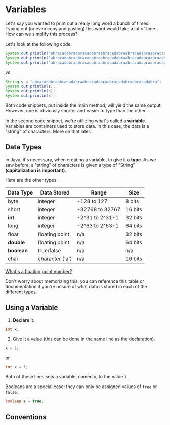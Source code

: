 # Variables

Let's say you wanted to print out a really long word a bunch of times. Typing out (or even copy and pasting) this word would take a lot of time. How can we simplify this process?

Let's look at the following code.

```java
System.out.println("abracadabraabracadabraabracadabraabracadabraabracadabra");
System.out.println("abracadabraabracadabraabracadabraabracadabraabracadabra");
System.out.println("abracadabraabracadabraabracadabraabracadabraabracadabra");
```

vs

```java
String s = "abracadabraabracadabraabracadabraabracadabraabracadabra";
System.out.println(s);
System.out.println(s);
System.out.println(s);
```

Both code snippets, put inside the main method, will yield the same output. However, one is obviously shorter and easier to type than the other.

In the second code snippet, we're utilizing what's called a __variable__. Variables are containers used to store data. In this case, the data is a "string" of characters. More on that later.

## Data Types

In Java, it's necessary, when creating a variable, to give it a __type__. As we saw before, a "string" of characters is given a type of "String" __(capitalization is important)__.

Here are the other types:

| Data Type   | Data Stored     | Range           | Size    |
|-------------|-----------------|-----------------|---------|
| byte        | integer         | -128 to 127     | 8 bits  |
| short       | integer         | -32768 to 32767 | 16 bits |
| __int__     | integer         | -2^31 to 2^31-1 | 32 bits |
| long        | integer         | -2^63 to 2^63-1 | 64 bits |
| float       | floating point  | n/a             | 32 bits |
| __double__  | floating point  | n/a             | 64 bits |
| __boolean__ | true/false      | n/a             | n/a     |
| char        | character ('a') | n/a             | 16 bits |

[What's a floating point number?](https://techterms.com/definition/floatingpoint)

Don't worry about memorizing this, you can reference this table or documentation if you're unsure of what data is stored in each of the different types.

## Using a Variable

1. __Declare__ it.

```java
int x;
```

2. Give it a value (this can be done in the same line as the declaration).

```java
x = 1;
```

or

```java
int x = 1;
```

Both of these lines sets a variable, named x, to the value `1`.

Booleans are a special case: they can only be assigned values of `true` or `false`.

```java
boolean a = true;
```

## Conventions
